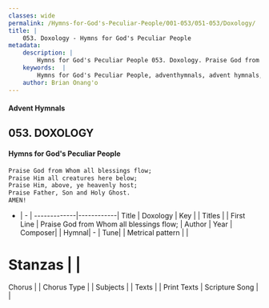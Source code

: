 ```yaml
---
classes: wide
permalink: /Hymns-for-God's-Peculiar-People/001-053/051-053/Doxology/
title: |
    053. Doxology - Hymns for God's Peculiar People
metadata:
    description: |
        Hymns for God's Peculiar People 053. Doxology. Praise God from Whom all blessings flow; Praise Him all creatures here below; Praise Him, above, ye heavenly host; Praise Father, Son and Holy Ghost. AMEN!
    keywords:  |
        Hymns for God's Peculiar People, adventhymnals, advent hymnals, Doxology, Praise God from Whom all blessings flow;. 
    author: Brian Onang'o
---
```

#### Advent Hymnals
## 053. DOXOLOGY
####  Hymns for God's Peculiar People
```txt
Praise God from Whom all blessings flow;
Praise Him all creatures here below;
Praise Him, above, ye heavenly host;
Praise Father, Son and Holy Ghost.
AMEN!
```
- |   -  |
-------------|------------|
Title | Doxology |
Key |  |
Titles |  |
First Line | Praise God from Whom all blessings flow; |
Author | 
Year | 
Composer|  |
Hymnal|  - |
Tune|  |
Metrical pattern | |
# Stanzas |  |
Chorus |  |
Chorus Type |  |
Subjects |  |
Texts |  |
Print Texts | 
Scripture Song |  |
    
